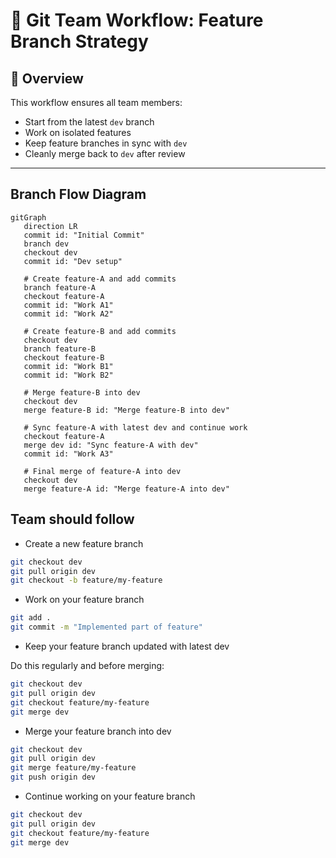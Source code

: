 # 🧪 Git Team Workflow: Feature Branch Strategy

## 📌 Overview

This workflow ensures all team members:
- Start from the latest `dev` branch
- Work on isolated features
- Keep feature branches in sync with `dev`
- Cleanly merge back to `dev` after review

---

## Branch Flow Diagram

```
gitGraph
   direction LR
   commit id: "Initial Commit"
   branch dev
   checkout dev
   commit id: "Dev setup"

   # Create feature-A and add commits
   branch feature-A
   checkout feature-A
   commit id: "Work A1"
   commit id: "Work A2"

   # Create feature-B and add commits
   checkout dev
   branch feature-B
   checkout feature-B
   commit id: "Work B1"
   commit id: "Work B2"

   # Merge feature-B into dev
   checkout dev
   merge feature-B id: "Merge feature-B into dev"

   # Sync feature-A with latest dev and continue work
   checkout feature-A
   merge dev id: "Sync feature-A with dev"
   commit id: "Work A3"

   # Final merge of feature-A into dev
   checkout dev
   merge feature-A id: "Merge feature-A into dev"
```

## Team should follow

- Create a new feature branch
```bash
git checkout dev
git pull origin dev
git checkout -b feature/my-feature
```
- Work on your feature branch
```bash
git add .
git commit -m "Implemented part of feature"
```
- Keep your feature branch updated with latest dev

Do this regularly and before merging:

```bash
git checkout dev
git pull origin dev
git checkout feature/my-feature
git merge dev
```
- Merge your feature branch into dev
```bash
git checkout dev
git pull origin dev
git merge feature/my-feature
git push origin dev
```

- Continue working on your feature branch
```bash
git checkout dev
git pull origin dev
git checkout feature/my-feature
git merge dev
```
